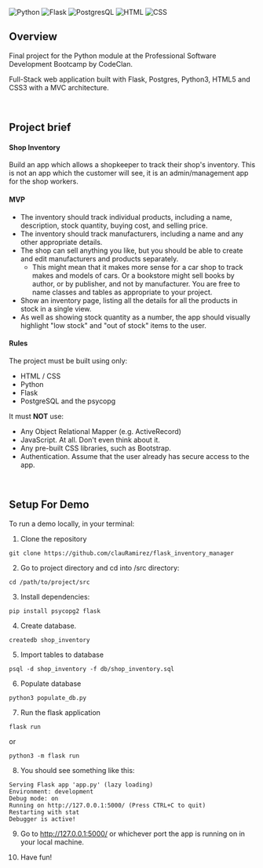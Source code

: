 ![Python](https://img.shields.io/badge/python-v3.9+-blue.svg?style=appveyor)
![Flask](https://img.shields.io/badge/Flask-2.0.2+-black?style=appveyor&logo=flask&logoColor=white?)
![PostgresQL](https://img.shields.io/badge/PostgreSQL-v14.0-red?style=appveyor&logo=postgresql&logoColor=white)
![HTML](https://img.shields.io/badge/HTML5-E34F26??style=appveyor&logo=html5&logoColor=white+)
![CSS](https://img.shields.io/badge/CSS3-1572B6??&style=appveyor&logo=css3&logoColor=white)

## Overview

Final project for the Python module at the Professional Software Development Bootcamp by CodeClan.

Full-Stack web application built with Flask, Postgres, Python3, HTML5 and CSS3 with a MVC architecture.

<br>

## Project brief

#### **Shop Inventory**

Build an app which allows a shopkeeper to track their shop's inventory. This is not an app which the customer will see, it is an admin/management app for the shop workers.

#### **MVP**

* The inventory should track individual products, including a name, description, stock quantity, buying cost, and selling price.
* The inventory should track manufacturers, including a name and any other appropriate details.
* The shop can sell anything you like, but you should be able to create and edit manufacturers and products separately.
  * This might mean that it makes more sense for a car shop to track makes and models of cars. Or a bookstore might sell books by author, or by publisher, and not by manufacturer. You are free to name classes and tables as appropriate to your project.
* Show an inventory page, listing all the details for all the products in stock in a single view.
* As well as showing stock quantity as a number, the app should visually highlight "low stock" and "out of stock" items to the user.

#### **Rules**

The project must be built using only:

* HTML / CSS
* Python
* Flask
* PostgreSQL and the psycopg

It must **NOT** use:

* Any Object Relational Mapper (e.g. ActiveRecord)
* JavaScript. At all. Don't even think about it.
* Any pre-built CSS libraries, such as Bootstrap.
* Authentication. Assume that the user already has secure access to the app.

<br>

## Setup For Demo

To run a demo locally, in your terminal:

1. Clone the repository
```
git clone https://github.com/clauRamirez/flask_inventory_manager
```
2. Go to project directory and cd into /src directory:
```
cd /path/to/project/src
```
3. Install dependencies:
```
pip install psycopg2 flask
```
4. Create database.
```
createdb shop_inventory
```
5. Import tables to database
```
psql -d shop_inventory -f db/shop_inventory.sql
```
6. Populate database
```
python3 populate_db.py
```
7. Run the flask application
```
flask run
```
or
```
python3 -m flask run
```
8. You should see something like this:

```
Serving Flask app 'app.py' (lazy loading)
Environment: development
Debug mode: on
Running on http://127.0.0.1:5000/ (Press CTRL+C to quit)
Restarting with stat
Debugger is active!
```

9. Go to http://127.0.0.1:5000/ or whichever port the 
app is running on in your local machine.

10. Have fun!

<br>
